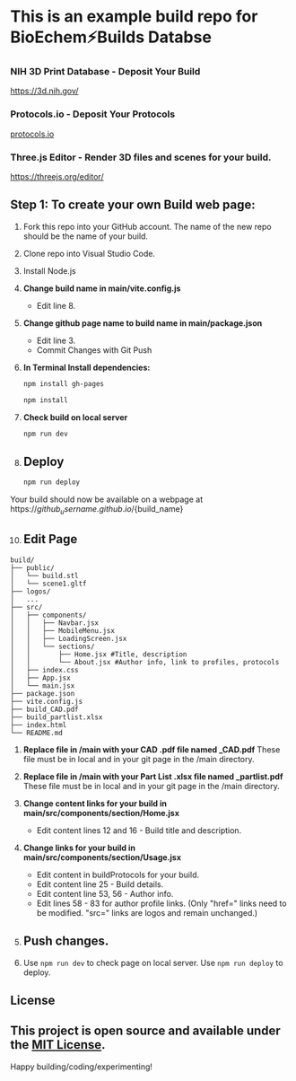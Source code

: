 # This is an example build repo for BioEchem⚡Builds Databse

### NIH 3D Print Database - Deposit Your Build
https://3d.nih.gov/<build>
### Protocols.io - Deposit Your Protocols
[protocols.io ](https://www.protocols.io/)
### Three.js Editor - Render 3D files and scenes for your build.
https://threejs.org/editor/ 


## Step 1: To create your own Build web page:

1. Fork this repo into your GitHub account. The name of the new repo should be the name of your build.
2. Clone repo into Visual Studio Code.
3. Install Node.js

4. **Change build name in main/vite.config.js**
   - Edit line 8.

5. **Change github page name to build name in main/package.json**
   - Edit line 3.
   - Commit Changes with Git Push

6. **In Terminal Install dependencies:**
   
      ```bash
   npm install gh-pages
   ```

   ```bash
   npm install
   ```

8. **Check build on local server**

   ```bash
   npm run dev
   ```

9. ## Deploy
    
   ```bash
   npm run deploy
   ```

Your build should now be available on a webpage at https://${github_username}.github.io/${build_name}

10. ## Edit Page

```
build/
├── public/
│   └── build.stl
│   └── scene1.gltf
├── logos/
│   ...
├── src/
│   ├── components/
│   │   ├── Navbar.jsx
│   │   ├── MobileMenu.jsx
│   │   ├── LoadingScreen.jsx
│   │   └── sections/
│   │       ├── Home.jsx #Title, description
│   │       └── About.jsx #Author info, link to profiles, protocols
│   ├── index.css          
│   ├── App.jsx
│   └── main.jsx
├── package.json
├── vite.config.js
├── build_CAD.pdf
├── build_partlist.xlsx
├── index.html
└── README.md
```
1. **Replace file in /main with your CAD .pdf file named <build>_CAD.pdf**
   These file must be in local and in your git page in the /main directory.

2. **Replace file in /main with your Part List .xlsx file named <build>_partlist.pdf**
   These file must be in local and in your git page in the /main directory.

3. **Change content links for your build in main/src/components/section/Home.jsx**
   - Edit content lines 12 and 16 - Build title and description.

4. **Change links for your build in main/src/components/section/Usage.jsx**
   - Edit content in buildProtocols for your build.
   - Edit content line 25 - Build details.
   - Edit content line 53, 56 - Author info.
   - Edit lines 58 - 83 for author profile links. (Only "href=" links need to be modified. "src=" links are logos and remain unchanged.)

11. ## Push changes.
12. Use ``` npm run dev ``` to check page on local server. Use ```npm run deploy``` to deploy.

## License

This project is open source and available under the [MIT License](LICENSE).
---

Happy building/coding/experimenting!
